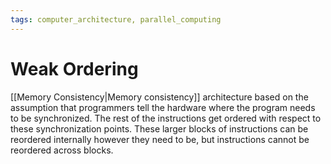```yaml
---
tags: computer_architecture, parallel_computing
---
```


# Weak Ordering

[[Memory Consistency|Memory consistency]] architecture based on the assumption that programmers tell the hardware where the program needs to be synchronized. The rest of the instructions get ordered with respect to these synchronization points. These larger blocks of instructions can be reordered internally however they need to be, but instructions cannot be reordered across blocks.
